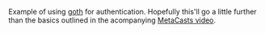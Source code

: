 Example of using [goth][1] for authentication. Hopefully this'll go a little 
further than the basics outlined in the acompanying [MetaCasts video][2].

[1]: https://github.com/markbates/goth
[2]: http://www.metacasts.tv/casts/goth
